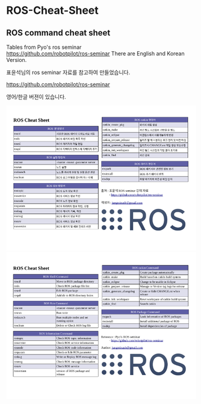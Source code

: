 # ROS-Cheat-Sheet
## ROS command cheat sheet

Tables from Pyo's ros seminar<br>
https://github.com/robotpilot/ros-seminar
There are English and Korean Version.


표윤석님의 ros seminar 자료를 참고하여 만들었습니다.

https://github.com/robotpilot/ros-seminar

영어/한글 버젼이 있습니다.


![ROS_Cheat_Sheet](/ROS_Cheat_Sheet.png)
![ENG_ROS_Cheat_Sheet](/[ENG]ROS_Cheat_Sheet.png)

